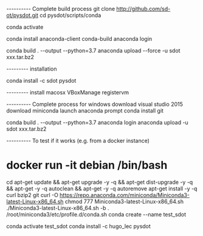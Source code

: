 ---------- Complete build process
git clone http://github.com/sd-ot/pysdot.git
cd pysdot/scripts/conda

conda activate
<!-- conda install anaconda anaconda-client conda-build -->
conda install anaconda-client conda-build
anaconda login

conda build . --output --python=3.7
anaconda upload --force -u sdot xxx.tar.bz2

--------- installation

conda install -c sdot pysdot 

--------- install macosx
VBoxManage registervm 

---------- Complete process for windows
download visual studio 2015
download miniconda
launch anaconda prompt
conda install git

conda build . --output --python=3.7
anaconda login
anaconda upload -u sdot xxx.tar.bz2

---------- To test if it works (e.g. from a docker instance)
# docker run -it debian /bin/bash
cd
apt-get update && apt-get upgrade -y -q && apt-get dist-upgrade -y -q && apt-get -y -q autoclean && apt-get -y -q autoremove
apt-get install -y -q curl bzip2 git
curl -O https://repo.anaconda.com/miniconda/Miniconda3-latest-Linux-x86_64.sh
chmod 777 Miniconda3-latest-Linux-x86_64.sh
./Miniconda3-latest-Linux-x86_64.sh -b
. /root/miniconda3/etc/profile.d/conda.sh
conda create --name test_sdot

conda activate test_sdot
conda install -c hugo_lec pysdot


